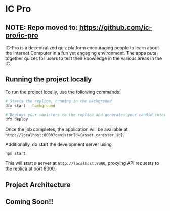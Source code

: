 # IC Pro

## NOTE: Repo moved to: https://github.com/ic-pro/ic-pro

IC-Pro is a decentralized quiz platform encouraging people to learn about the Internet Computer in a fun yet engaging environment. The apps puts together quizes for users to test their knowledge in the various areas in the IC.

## Running the project locally

To run the project locally, use the following commands:

```bash
# Starts the replica, running in the background
dfx start --background

# Deploys your canisters to the replica and generates your candid interface
dfx deploy
```
Once the job completes, the application will be available at `http://localhost:8000?canisterId={asset_canister_id}`.

Additionally, do start the development server using

```bash
npm start
```

This will start a server at `http://localhost:8080`, proxying API requests to the replica at port 8000.

## Project Architecture

## Coming Soon!!
